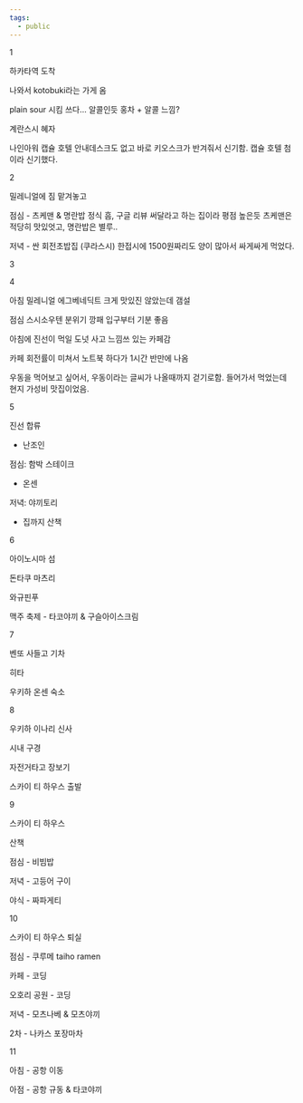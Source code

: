```yaml
---
tags:
  - public
---
```



1

하카타역 도착

나와서 kotobuki라는 가게 옴

plain sour 시킴
쓰다… 알콜인듯
홍차 + 알콜 느낌?

계란스시 혜자

나인아워 캡슐 호텔
안내데스크도 없고 바로 키오스크가 반겨줘서 신기함.
캡슐 호텔 첨이라 신기했다.


2

밀레니얼에 짐 맡겨놓고

점심 - 츠케맨 & 명란밥 정식
흠, 구글 리뷰 써달라고 하는 집이라 평점 높은듯
츠케맨은 적당히 맛있엇고, 명란밥은 별루..

저녁 - 싼 회전초밥집 (쿠라스시)
한접시에 1500원짜리도 양이 많아서 싸게싸게 먹었다.


3



4

아침 밀레니얼 에그베네딕트
크게 맛있진 않았는데 갬설

점심 스시소우텐
분위기 깡패
입구부터 기분 좋음

아침에 진선이 먹일 도넛 사고 느낌쓰 있는 카페감

카페 회전률이 미쳐서 노트북 하다가 1시간 반만에 나옴

우동을 먹어보고 싶어서, 우동이라는 글씨가 나올때까지 걷기로함.
들어가서 먹었는데 현지 가성비 맛집이었음.



5 

진선 합류

* 난조인

점심: 함박 스테이크

* 온센

저녁: 야끼토리

* 집까지 산책

6

아이노시마 섬

돈타쿠 마츠리

와규핀푸

맥주 축제 - 타코야끼 & 구슬아이스크림

7

벤또 사들고 기차

히타

우키하 온센 숙소

8

우키하 이나리 신사

시내 구경

자전거타고 장보기

스카이 티 하우스 출발

9

스카이 티 하우스

산책

점심 - 비빔밥

저녁 - 고등어 구이

야식 - 짜파게티

10

스카이 티 하우스 퇴실

점심 - 쿠루메 taiho ramen

카페 - 코딩

오호리 공원 - 코딩

저녁 - 모츠나베 & 모츠야끼

2차 - 나카스 포장마차

11

아침 - 공항 이동

아점 - 공항 규동 & 타코야끼